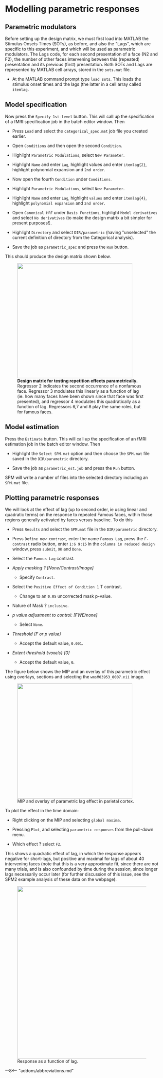 # Modelling parametric responses

## Parametric modulators

Before setting up the design matrix, we must first load into MATLAB the
Stimulus Onsets Times (SOTs), as before, and also the "Lags", which are
specific to this experiment, and which will be used as parametric
modulators. The Lags code, for each second presentation of a face (N2
and F2), the number of other faces intervening between this (repeated)
presentation and its previous (first) presentation. Both SOTs and Lags
are represented by MATLAB cell arrays, stored in the `sots.mat` file.

- At the MATLAB command prompt type `load sots`. This loads the stimulus
  onset times and the lags (the latter in a cell array called `itemlag`.

## Model specification

Now press the `Specify 1st-level` button.
This will call up the specification of a fMRI specification job in the
batch editor window. Then

- Press `Load` and select the `categorical_spec.mat` job file you
  created earlier.

- Open `Conditions` and then open the second `Condition`.

- Highlight `Parametric Modulations`, select `New Parameter`.

- Highlight `Name` and enter `Lag`, highlight values and enter
  `itemlag{2}`, highlight polynomial expansion and `2nd order`.

- Now open the fourth `Condition` under `Conditions`.

- Highlight `Parametric Modulations`, select `New Parameter`.

- Highlight `Name` and enter `Lag`, highlight `values` and enter
  `itemlag{4}`, highlight `polynomial expansion` and `2nd order`.

- Open `Canonical HRF` under `Basis Functions`, highlight `Model
  derivatives` and select `No derivatives` (to make the design matrix a
  bit simpler for present purposes!).

- Highlight `Directory` and select `DIR/parametric` (having "unselected"
  the current definition of directory from the Categorical analysis).

- Save the job as `parametric_spec` and press the `Run` button.

This should produce the design matrix shown below.

<figure>
<div class="center">
<img src="../../../../assets/figures/manual/faces/par_design.png" style="width:100mm" />
</div>
<figcaption><strong>Design matrix for testing repetition effects
parametrically.</strong> Regressor 2 indicates the second occurrence of
a nonfamous face. Regressor 3 modulates this linearly as a function of
lag (ie. how many faces have been shown since that face was first
presented), and regressor 4 modulates this quadratically as a function
of lag. Regressors 6,7 and 8 play the same roles, but for famous faces.
</figcaption>
</figure>

## Model estimation

Press the `Estimate` button. This will call
up the specification of an fMRI estimation job in the batch editor
window. Then

- Highlight the `Select SPM.mat` option and then choose the `SPM.mat`
  file saved in the `DIR/parametric` directory.

- Save the job as `parametric_est.job` and press the `Run` button.

SPM will write a number of files into the selected directory including
an `SPM.mat` file.

## Plotting parametric responses

We will look at the effect of lag (up to second order, ie using linear
and quadratic terms) on the response to repeated Famous faces, within
those regions generally activated by faces versus baseline. To do this

- Press `Results` and select the `SPM.mat` file in the `DIR/parametric`
  directory.

- Press `Define new contrast`, enter the name `Famous Lag`, press the
  `F-contrast` radio button, enter `1:6 9:15` in the `columns in reduced
  design` window, press `submit`, `OK` and `Done`.

- Select the `Famous Lag` contrast.

- *Apply masking ? \[None/Contrast/Image\]*

    * Specify `Contrast`.

- Select the `Positive Effect of Condition 1` T contrast.

    * Change to an `0.05` uncorrected mask p-value.

- Nature of Mask ? `inclusive`.

- *p value adjustment to control: \[FWE/none\]*

    * Select `None`.

- *Threshold {F or p value}*

    * Accept the default value, `0.001`.

- *Extent threshold {voxels} \[0\]*

    * Accept the default value, `0`.

The figure below shows the MIP and an overlay of
this parametric effect using overlays, sections and selecting the
`wmsM03953_0007.nii` image.

<figure>
<div class="center">
<img src="../../../../assets/figures/manual/faces/famous_lag_mip.png" style="width:100mm" />
</div>
<figcaption>MIP and overlay of parametric lag effect in parietal
cortex.</figcaption>
</figure>

To plot the effect in the time domain:

- Right clicking on the MIP and selecting `global maxima`.

- Pressing `Plot`, and selecting `parametric responses` from the pull-down
  menu.

- Which effect ? select `F2`.

This shows a quadratic effect of lag, in which the response appears
negative for short-lags, but positive and maximal for lags of about 40
intervening faces (note that this is a very approximate fit, since there
are not many trials, and is also confounded by time during the session,
since longer lags necessarily occur later (for further discussion of
this issue, see the SPM2 example analysis of these data on the webpage).

<figure>
<div class="center">
<img src="../../../../assets/figures/manual/faces/famous_lag.png" style="width:150mm" />
</div>
<figcaption>Response as a function of lag.</figcaption>
</figure>

--8<-- "addons/abbreviations.md"